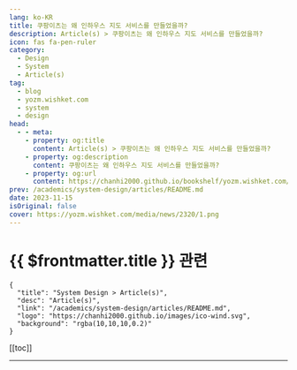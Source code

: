 ```yaml
---
lang: ko-KR
title: 쿠팡이츠는 왜 인하우스 지도 서비스를 만들었을까?
description: Article(s) > 쿠팡이츠는 왜 인하우스 지도 서비스를 만들었을까?
icon: fas fa-pen-ruler
category: 
  - Design
  - System
  - Article(s)
tag: 
  - blog
  - yozm.wishket.com
  - system
  - design
head:
  - - meta:
    - property: og:title
      content: Article(s) > 쿠팡이츠는 왜 인하우스 지도 서비스를 만들었을까?
    - property: og:description
      content: 쿠팡이츠는 왜 인하우스 지도 서비스를 만들었을까?
    - property: og:url
      content: https://chanhi2000.github.io/bookshelf/yozm.wishket.com/2320.html
prev: /academics/system-design/articles/README.md
date: 2023-11-15
isOriginal: false
cover: https://yozm.wishket.com/media/news/2320/1.png
---
```


# {{ $frontmatter.title }} 관련

```component VPCard
{
  "title": "System Design > Article(s)",
  "desc": "Article(s)",
  "link": "/academics/system-design/articles/README.md",
  "logo": "https://chanhi2000.github.io/images/ico-wind.svg",
  "background": "rgba(10,10,10,0.2)"
}
```

[[toc]]

---

<SiteInfo
  name="쿠팡이츠는 왜 인하우스 지도 서비스를 만들었을까? | 요즘IT"
  desc="배달 경로 계획부터 주문 도착 시간 예측까지, 정확한 지도 서비스는 쿠팡이츠 비즈니스에 있어 필수적인 부분입니다. 쿠팡이츠는 타업체의 지도 서비스로 비즈니스를 시작했습니다. 하지만 비즈니스가 성장하면서 지도 기능들의 커스터마이제이션과 UX 개선 요구가 커졌고, 더 높은 수준의 새로운 지도 서비스가 필요해졌습니다. 이번 글을 통해 인하우스 지도 서비스의 핵심 구성 요소인 길찾기 서비스가 어떻게 배달 효율을 높이고 수백만 달러의 운영 비용을 절감했는지를 공유드리고자 합니다."
  url="https://yozm.wishket.com/magazine/detail/2320/"
  logo="https://yozm.wishket.com/static/renewal/img/global/gnb_yozmit.svg"
  preview="https://yozm.wishket.com/media/news/2320/1.png"/>

<!-- TODO: 작성 -->

